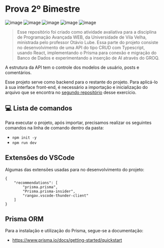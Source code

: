 # Prova 2º Bimestre

![image](https://img.shields.io/badge/TypeScript-007ACC?style=for-the-badge&logo=typescript&logoColor=white)
![image](https://img.shields.io/badge/Node%20js-339933?style=for-the-badge&logo=nodedotjs&logoColor=white)
![image](https://img.shields.io/badge/Express%20js-000000?style=for-the-badge&logo=express&logoColor=white)
![image](https://img.shields.io/badge/React-20232A?style=for-the-badge&logo=react&logoColor=61DAFB)
![image](https://img.shields.io/badge/ts--node-3178C6?style=for-the-badge&logo=ts-node&logoColor=white)

> Esse repositório foi criado como atividade avaliativa para a disciplina de Programação Avançada WEB, da Universidade de Vila Velha, ministrada pelo professor Otávio Lube. Essa parte do projeto consiste no desenvolvimento de uma API do tipo CRUD com Typescript, usando React, implementando o Prisma para conexão e migração do Banco de Dados e experimentando a inserção de AI através do GROQ.

A estrutura da API tem o controle dos modelos de usuário, posts e comentários.

Esse projeto serve como backend para o restante do projeto. Para aplicá-lo à sua interface front-end, é necessário a importação e inicialização do arquivo que se encontra no [segundo repositório](https://github.com/analaurabrito/WEB_ProvaB2_Front) desse exercício.

## 💻 Lista de comandos

Para executar o projeto, após importar, precisamos realizar os seguintes comandos na linha de comando dentro da pasta:

- ``` npm init -y ```
- ``` npm run dev ```

## Extensões do VSCode

Algumas das extensões usadas para no desenvolvimento do projeto:

```
{
    "recommendations": [
        "prisma.prisma",
        "Prisma.prisma-insider",
        "rangav.vscode-thunder-client"
    ]
}
```

## Prisma ORM

Para a instalação e utilização do Prisma, segue-se a documentação:

- https://www.prisma.io/docs/getting-started/quickstart

